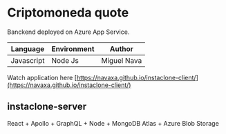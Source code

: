 # Criptomoneda quote

Banckend deployed on Azure App Service.

Language | Environment | Author |
| --------| -------- | -------- |
Javascript| Node Js |  Miguel Nava | |

Watch application here [https://navaxa.github.io/instaclone-client/](https://navaxa.github.io/instaclone-client/)

## instaclone-server
React + Apollo + GraphQL + Node + MongoDB Atlas + Azure Blob Storage
